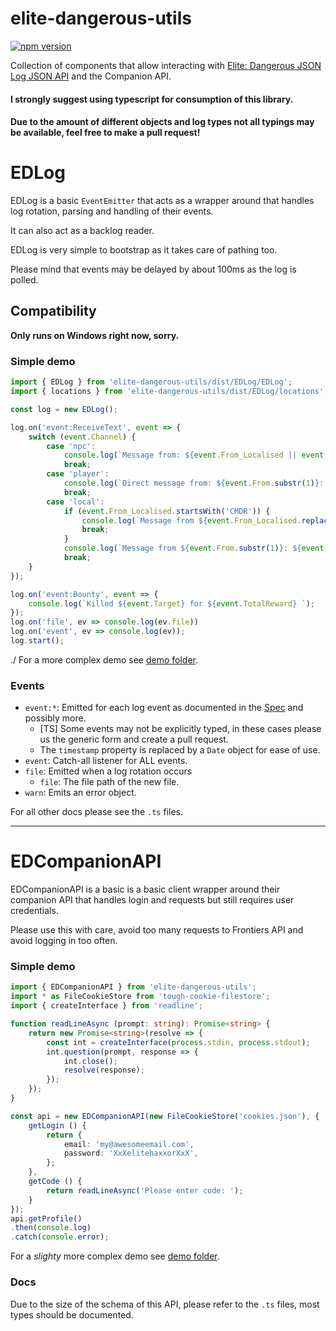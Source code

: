 # elite-dangerous-utils
[![npm version](https://badge.fury.io/js/elite-dangerous-utils.svg)](https://badge.fury.io/js/elite-dangerous-utils)

Collection of components that allow interacting with [Elite: Dangerous JSON Log JSON API](https://forums.frontier.co.uk/attachment.php?attachmentid=112608&d=1477509102])
and the Companion API.

#### I strongly suggest using typescript for consumption of this library.
#### Due to the amount of different objects and log types not all typings may be available, feel free to make a pull request!

# EDLog

EDLog is a basic `EventEmitter` that acts as a wrapper around
that handles log rotation, parsing and handling of their events.

It can also act as a backlog reader.

EDLog is very simple to bootstrap as it takes care of pathing too.

Please mind that events may be delayed by about 100ms as the log is polled.

## Compatibility

**Only runs on Windows right now, sorry.**

### Simple demo
```typescript
import { EDLog } from 'elite-dangerous-utils/dist/EDLog/EDLog';
import { locations } from 'elite-dangerous-utils/dist/EDLog/locations';

const log = new EDLog();

log.on('event:ReceiveText', event => {
    switch (event.Channel) {
        case 'npc':
            console.log(`Message from: ${event.From_Localised || event.From}: ${event.Message_Localised}`);
            break;
        case 'player':
            console.log(`Direct message from: ${event.From.substr(1)}: ${event.Message}`);
            break;
        case 'local':
            if (event.From_Localised.startsWith('CMDR')) {
                console.log(`Message from ${event.From_Localised.replace('Commander ', '')}: ${event.Message}`);
                break;
            }
            console.log(`Message from ${event.From.substr(1)}: ${event.Message}`);
            break;
    }
});

log.on('event:Bounty', event => {
    console.log(`Killed ${event.Target} for ${event.TotalReward} `);
});
log.on('file', ev => console.log(ev.file))
log.on('event', ev => console.log(ev));
log.start();
```
./
For a more complex demo see [demo folder](demo).

### Events

- `event:*`: Emitted for each log event as documented in the [Spec](https://forums.frontier.co.uk/attachment.php?attachmentid=112608&d=1477509102]) and possibly more.
    - [TS] Some events may not be explicitly typed, in these cases please us the generic form and create a pull request.
    - The `timestamp` property is replaced by a `Date` object for ease of use.
- `event`: Catch-all listener for ALL events.
- `file`: Emitted when a log rotation occurs
    - `file`: The file path of the new file.
- `warn`: Emits an error object.

For all other docs please see the `.ts` files.

---

# EDCompanionAPI

EDCompanionAPI is a basic is a basic client wrapper around their companion API that handles login and requests but still requires user credentials.

Please use this with care, avoid too many requests to Frontiers API and avoid logging in too often.

### Simple demo

```typescript
import { EDCompanionAPI } from 'elite-dangerous-utils';
import * as FileCookieStore from 'tough-cookie-filestore';
import { createInterface } from 'readline';

function readLineAsync (prompt: string): Promise<string> {
    return new Promise<string>(resolve => {
        const int = createInterface(process.stdin, process.stdout);
        int.question(prompt, response => {
            int.close();
            resolve(response);
        });
    });
}

const api = new EDCompanionAPI(new FileCookieStore('cookies.json'), {
    getLogin () {
        return {
            email: 'my@awesomeemail.com',
            password: 'XxXelitehaxxorXxX',
        };
    },
    getCode () {
        return readLineAsync('Please enter code: ');
    }
});
api.getProfile()
.then(console.log)
.catch(console.error);
```

For a _slighty_ more complex demo see [demo folder](demo).

### Docs

Due to the size of the schema of this API, please refer to the `.ts` files, most types should be documented.

